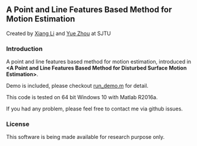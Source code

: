 ## A Point and Line Features Based Method for Motion Estimation

Created by [Xiang Li](https://github.com/LostXine) and [Yue Zhou](http://cvpr.sjtu.edu.cn/home.aspx) at SJTU

### Introduction

A point and line features based method for motion estimation, introduced in **&lt;A Point and Line Features Based Method for Disturbed Surface Motion Estimation&gt;**.

Demo is included, please checkout [run_demo.m](/run_demo.m) for detail.

This code is tested on 64 bit Windows 10 with Matlab R2016a. 

If you had any problem, please feel free to contact me via github issues.

### License

This software is being made available for research purpose only.
